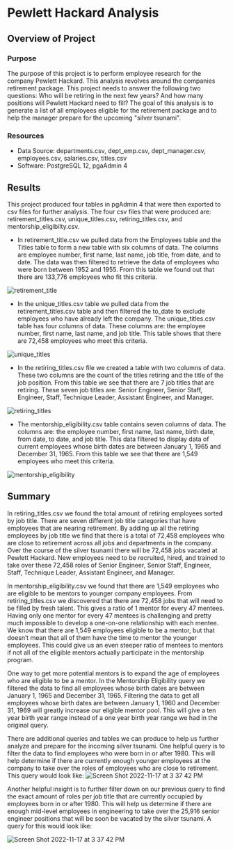 # Pewlett Hackard Analysis
## Overview of Project

### Purpose
The purpose of this project is to perform employee research for the company Pewlett Hackard. This analysis revolves around the companies retirement package. This project needs to answer the following two questions: Who will be retiring in the next few years? And how many positions will Pewlett Hackard need to fill? The goal of this analysis is to generate a list of all employees eligible for the retirement package and to help the manager prepare for the upcoming "silver tsunami".

### Resources

* Data Source: departments.csv, dept_emp.csv, dept_manager.csv, employees.csv, salaries.csv, titles.csv
* Software: PostgreSQL 12, pgaAdmin 4

## Results
This project produced four tables in pgAdmin 4 that were then exported to csv files for further analysis. The four csv files that were produced are: retirement_titles.csv, unique_titles.csv, retiring_titles.csv, and mentorship_eligibilty.csv.
* In retirement_title.csv we pulled data from the Employees table and the Titles table to form a new table with six columns of data. The columns are employee number, first name, last name, job title, from date, and to date. The data was then filtered to retrieve the data of employees who were born between 1952 and 1955. From this table we found out that there are 133,776 employees who fit this criteria. 

![retirement_title](https://user-images.githubusercontent.com/111299372/202531937-528ee539-603a-4fe7-9f54-e08522501062.png)

* In the unique_titles.csv table we pulled data from the retirement_titles.csv table and then filtered the to_date to exclude employees who have already left the company. The unique_titles.csv table has four columns of data. These columns are: the employee number, first name, last name, and job title. This table shows that there are 72,458 employees who meet this criteria.

![unique_titles](https://user-images.githubusercontent.com/111299372/202533254-b024f0dc-79c5-489f-8115-c4eb5ff5e87e.png)

* In the retiring_titles.csv file we created a table with two columns of data. These two columns are the count of the titles retiring and the title of the job position. From this table we see that there are 7 job titles that are retiring. These seven job titles are: Senior Engineer, Senior Staff, Engineer, Staff, Technique Leader, Assistant Engineer, and Manager. 

![retiring_titles](https://user-images.githubusercontent.com/111299372/202533761-caa631f6-4d47-435d-a39a-3856a9c0b03b.png)

* The mentorship_eligibility.csv table contains seven columns of data. The columns are: the employee number, first name, last name, birth date, from date, to date, and job title. This data filtered to display data of current employees whose birth dates are between January 1, 1965 and December 31, 1965. From this table we see that there are 1,549 employees who meet this criteria. 

![mentorship_eligibility](https://user-images.githubusercontent.com/111299372/202534809-e0ba8d01-0925-407f-b396-df1a32d85fb1.png)


## Summary
  In retiring_titles.csv we found the total amount of retiring employees sorted by job title. There are seven different job title categories that have employees that are nearing retirement. By adding up all the retiring employees by job title we find that there is a total of 72,458  employees who are close to retirement across all jobs and departments in the company. Over the course of the silver tsunami there will be 72,458 jobs vacated at Pewlett Hackard. New employees need to be recruited, hired, and trained to take over these 72,458 roles of Senior Engineer, Senior Staff, Engineer, Staff, Technique Leader, Assistant Engineer, and Manager. 
  
 In mentorship_eligibility.csv we found that there are 1,549 employees who are eligible to be mentors to younger company employees. From retiring_titles.csv we discovered that there are 72,458 jobs that will need to be filled by fresh talent. This gives a ratio of 1 mentor for every 47 mentees. Having only one mentor for every 47 mentees is challenging and pretty much impossible to develop a one-on-one relationship with each mentee. We know that there are 1,549 employees eligible to be a mentor, but that doesn’t mean that all of them have the time to mentor the younger employees. This could give us an even steeper ratio of mentees to mentors if not all of the eligible mentors actually participate in the mentorship program. 

One way to get more potential mentors is to expand the age of employees who are eligible to be a mentor. In the Mentorship Eligibility query we filtered the data to find all employees whose birth dates are between January 1, 1965 and December 31, 1965. Filtering the data to get all employees whose birth dates are between January 1, 1960 and December 31, 1969 will greatly increase our eligible mentor pool. This will give a ten year birth year range instead of a one year birth year range we had in the original query. 

There are additional queries and tables we can produce to help us further analyze and prepare for the incoming silver tsunami. One helpful query is to filter the data to find employees who were born in or after 1980. This will help determine if there are currently enough younger employees at the company to take over the roles of employees who are close to retirement. This query would look like: 
![Screen Shot 2022-11-17 at 3 37 42 PM](https://user-images.githubusercontent.com/111299372/202554698-289c5136-9d38-4d86-94ee-9835f2ee5753.png)

Another helpful insight is to further filter down on our previous query to find the exact amount of roles per job title that are currently occupied by employees born in or after 1980. This will help us determine if there are enough mid-level employees in engineering to take over the 25,916 senior engineer positions that will be soon be vacated by the silver tsunami. A query for this would look like:

![Screen Shot 2022-11-17 at 3 37 42 PM](https://user-images.githubusercontent.com/111299372/202557641-8c78aae4-e6f8-4dc6-88d1-4546683f19eb.png)

